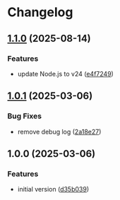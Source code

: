 # Changelog

## [1.1.0](https://github.com/zakodium/kdrive-download-file-action/compare/v1.0.1...v1.1.0) (2025-08-14)


### Features

* update Node.js to v24 ([e4f7249](https://github.com/zakodium/kdrive-download-file-action/commit/e4f7249795af0802e1fdffae628e9d3d6dbe01a3))

## [1.0.1](https://github.com/zakodium/kdrive-download-file-action/compare/v1.0.0...v1.0.1) (2025-03-06)


### Bug Fixes

* remove debug log ([2a18e27](https://github.com/zakodium/kdrive-download-file-action/commit/2a18e27d62e915ed2420f7e078a2c6ef3e2ade7c))

## 1.0.0 (2025-03-06)


### Features

* initial version ([d35b039](https://github.com/zakodium/kdrive-download-file-action/commit/d35b039133990b06afa6e337ac0afe0fb61345ad))
